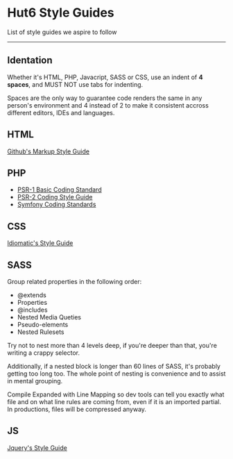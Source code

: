 # Hut6 Style Guides 

List of style guides we aspire to follow 

---

## Identation

Whether it's HTML, PHP, Javacript, SASS or CSS, use an indent of **4 spaces**, and MUST NOT use tabs for indenting. 

Spaces are the only way to guarantee code renders the same in any person's environment and 4 instead of 2 to make it consistent accross different editors, IDEs and languages.

## HTML

[Github's Markup Style Guide](https://github.com/styleguide/templates)

## PHP 

- [PSR-1 Basic Coding Standard](http://www.php-fig.org/psr/psr-1/)
- [PSR-2 Coding Style Guide](http://www.php-fig.org/psr/psr-2/)
- [Symfony Coding Standards](https://github.com/symfony/symfony-docs/blob/master/contributing/code/standards.rst)

## CSS

[Idiomatic's Style Guide](https://github.com/necolas/idiomatic-css)

## SASS 

Group related properties in the following order:

- @extends
- Properties
- @includes
- Nested Media Queties
- Pseudo-elements
- Nested Rulesets

Try not to nest more than 4 levels deep, if you're deeper than that, you're writing a crappy selector.

Additionally, if a nested block is longer than 60 lines of SASS, it's probably getting too long too. The whole point of nesting is convenience and to assist in mental grouping.

Compile Expanded with Line Mapping so dev tools can tell you exactly what file and on what line rules are coming from, even if it is an imported partial. In productions, files will be compressed anyway. 

## JS

[Jquery's Style Guide](http://contribute.jquery.org/style-guide/js/)